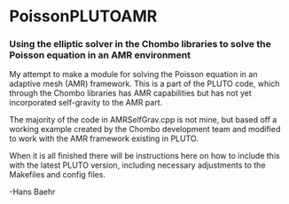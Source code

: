 # PoissonPLUTOAMR

### Using the elliptic solver in the Chombo libraries to solve the Poisson equation in an AMR environment

My attempt to make a module for solving the Poisson equation in an adaptive mesh (AMR) framework. This is a part of the PLUTO code, which through the Chombo libraries has AMR capabilities but has not yet incorporated self-gravity to the AMR part.

The majority of the code in AMRSelfGrav.cpp is not mine, but based off a working example created by the Chombo development team and modified to work with the AMR framework existing in PLUTO.

When it is all finished there will be instructions here on how to include this with the latest PLUTO version, including necessary adjustments to the Makefiles and config files.

-Hans Baehr
